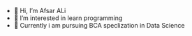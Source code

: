 - 👋 Hi, I’m Afsar ALi
- 👀 I’m interested in learn programming
- 🌱 Currently i am pursuing BCA speclization in Data Science

<!---
afser11/afser11 is a ✨ special ✨ repository because its `README.md` (this file) appears on your GitHub profile.
You can click the Preview link to take a look at your changes.
--->
